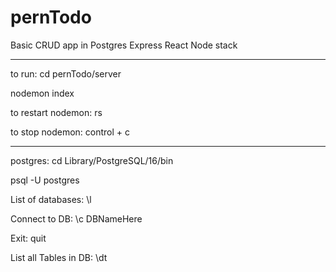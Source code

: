 # pernTodo
Basic CRUD app in Postgres Express React Node stack


- - - 


to run: 
cd pernTodo/server


nodemon index


to restart nodemon: 
rs


to stop nodemon:
control + c


- - - 


postgres: 
cd Library/PostgreSQL/16/bin


psql -U postgres


List of databases:
\l


Connect to DB:
\c DBNameHere


Exit:
quit


List all Tables in DB:
\dt










